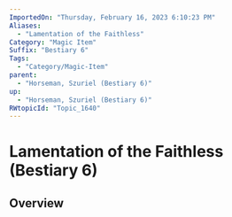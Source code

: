```yaml
---
ImportedOn: "Thursday, February 16, 2023 6:10:23 PM"
Aliases:
  - "Lamentation of the Faithless"
Category: "Magic Item"
Suffix: "Bestiary 6"
Tags:
  - "Category/Magic-Item"
parent:
  - "Horseman, Szuriel (Bestiary 6)"
up:
  - "Horseman, Szuriel (Bestiary 6)"
RWtopicId: "Topic_1640"
---
```

# Lamentation of the Faithless (Bestiary 6)
## Overview
